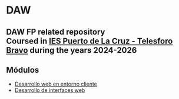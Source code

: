 # DAW
DAW FP related repository  
Coursed in [IES Puerto de La Cruz - Telesforo Bravo](https://www3.gobiernodecanarias.org/medusa/edublog/iespuertodelacruztelesforobravo/) during the years 2024-2026  
---   

## Módulos
* [Desarrollo web en entorno cliente](https://github.com/nebulavision/DAW/tree/main/DWEC)
* [Desarrollo de interfaces web](https://github.com/brunodm99/daw/tree/main/diw)
